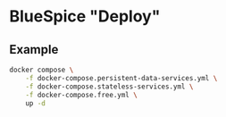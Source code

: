 # BlueSpice "Deploy"

## Example

```sh
docker compose \
	-f docker-compose.persistent-data-services.yml \
	-f docker-compose.stateless-services.yml \
	-f docker-compose.free.yml \
	up -d
```

